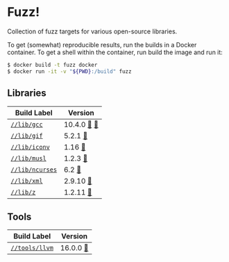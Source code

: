 # Fuzz!

<!-- DO NOT EDIT README.md!

This file was auto-generated based on the template file
`tools/write_me/write_me.tpl`. Update the template file and then re-generate
the `README.md` file by running:

$ bazel run //tools/write_me
-->

Collection of fuzz targets for various open-source libraries.

To get (somewhat) reproducible results, run the builds in a Docker container.
To get a shell within the container, run build the image and run it:

```sh
$ docker build -t fuzz docker
$ docker run -it -v "${PWD}:/build" fuzz
```

## Libraries

| Build Label | Version |
|-------------|---------|
[`//lib/gcc`](https://github.com/attilaolah/fuzz/blob/main/lib/gcc/BUILD.bazel) | 10.4.0 [🔗](https://ftp.gnu.org/gnu/gcc/gcc-10.4.0/gcc-10.4.0.tar.xz) [🔗](https://mirror.kumi.systems/gnu/gcc/gcc-10.4.0/gcc-10.4.0.tar.xz)
[`//lib/gif`](https://github.com/attilaolah/fuzz/blob/main/lib/gif/BUILD.bazel) | 5.2.1 [🔗](https://downloads.sourceforge.net/project/giflib/giflib-5.2.1.tar.gz)
[`//lib/iconv`](https://github.com/attilaolah/fuzz/blob/main/lib/iconv/BUILD.bazel) | 1.16 [🔗](https://ftp.gnu.org/pub/gnu/libiconv/libiconv-1.16.tar.gz)
[`//lib/musl`](https://github.com/attilaolah/fuzz/blob/main/lib/musl/BUILD.bazel) | 1.2.3 [🔗](https://musl.libc.org/releases/musl-1.2.3.tar.gz)
[`//lib/ncurses`](https://github.com/attilaolah/fuzz/blob/main/lib/ncurses/BUILD.bazel) | 6.2 [🔗](https://ftp.gnu.org/pub/gnu/ncurses/ncurses-6.2.tar.gz)
[`//lib/xml`](https://github.com/attilaolah/fuzz/blob/main/lib/xml/BUILD.bazel) | 2.9.10 [🔗](http://xmlsoft.org/sources/libxml2-2.9.10.tar.gz)
[`//lib/z`](https://github.com/attilaolah/fuzz/blob/main/lib/z/BUILD.bazel) | 1.2.11 [🔗](https://downloads.sourceforge.net/libpng/zlib-1.2.11.tar.gz)


## Tools

| Build Label | Version |
|-------------|---------|
[`//tools/llvm`](https://github.com/attilaolah/fuzz/blob/main/tools/llvm/BUILD.bazel) | 16.0.0 [🔗](https://github.com/llvm/llvm-project/releases/download/llvmorg-16.0.0/clang+llvm-16.0.0-x86_64-linux-gnu-ubuntu-18.04.tar.xz)

